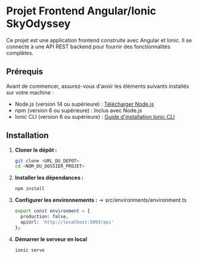 # Projet Frontend Angular/Ionic SkyOdyssey

Ce projet est une application frontend construite avec Angular et Ionic. Il se connecte à une API REST backend pour fournir des fonctionnalités complètes.

## Prérequis

Avant de commencer, assurez-vous d'avoir les éléments suivants installés sur votre machine :

- Node.js (version 14 ou supérieure) : [Télécharger Node.js](https://nodejs.org/)
- npm (version 6 ou supérieure) : Inclus avec Node.js
- Ionic CLI (version 6 ou supérieure) : [Guide d'installation Ionic CLI](https://ionicframework.com/docs/cli)

## Installation

1. **Cloner le dépôt :**

   ```bash
   git clone <URL_DU_DEPOT>
   cd <NOM_DU_DOSSIER_PROJET>

2. **Installer les dépendances :** 
   ```bash
   npm install

3. **Configurer les environnements :**
-> src/environments/environment.ts
   ```bash
   export const environment = {
     production: false,
     apiUrl: 'http://localhost:5093/api'
   };
   
5. **Démarrer le serveur en local**
     ```bash
     ionic serve

